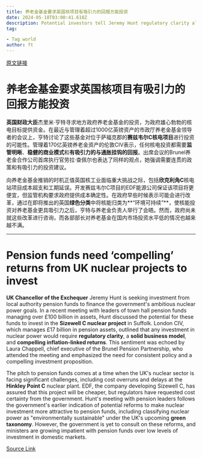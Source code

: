```yaml
---
title: 养老金基金要求英国核项目有吸引力的回报方能投资
date: 2024-05-18T03:00:41.618Z
description: Potential investors tell Jeremy Hunt regulatory clarity also essential before backing new power plants
tag: 

- Tag world
author: ft
---
```


[原文链接](https://ft.com/content/70cd278f-8ef5-4904-9535-305fe1095768)

# 养老金基金要求英国核项目有**吸引力**的回报方能投资

**英国财政大臣**杰里米·亨特寻求地方政府养老金基金的投资，为政府雄心勃勃的核电目标提供资金。在最近与管理着超过1000亿英镑资产的市政厅养老金基金领导者的会议上，亨特讨论了这些基金对位于萨福克郡的**赛兹韦尔C核电项目**进行投资的可能性。管理着170亿英镑养老金资产的伦敦CIV表示，任何核电投资都需要**监管明晰**、**稳健的商业模式**和**有吸引力的与通胀挂钩的回报**。出席会议的Brunel养老金合作公司首席执行官劳拉·查佩尔也表达了同样的观点，她强调需要连贯的政策和有吸引力的投资建议。

向养老金基金推销的时机正值英国核工业面临重大挑战之际，包括**欣克利角C**核电站项目成本超支和工期延误。开发赛兹韦尔C项目的EDF能源公司保证该项目将更便宜，但监管机构要求政府提供成本确定性。在政府早些时候表示可能会进行改革，通过在即将推出的英国**绿色分类**中将核能归类为**“环境可持续”**，使核能投资对养老基金更具吸引力之后，亨特与养老金负责人举行了会晤。然而，政府尚未就这些改革进行咨询，而各部部长对养老基金在国内市场投资水平低的情况也越来越不满。

---

# Pension funds need ‘compelling’ returns from UK nuclear projects to invest

**UK Chancellor of the Exchequer** Jeremy Hunt is seeking investment from local authority pension funds to finance the government's ambitious nuclear power goals. In a recent meeting with leaders of town hall pension funds managing over £100 billion in assets, Hunt discussed the potential for these funds to invest in the **Sizewell C nuclear project** in Suffolk. London CIV, which manages £17 billion in pension assets, outlined that any investment in nuclear power would require **regulatory clarity**, a **solid business model**, and **compelling inflation-linked returns**. This sentiment was echoed by Laura Chappell, chief executive of the Brunel Pension Partnership, who attended the meeting and emphasized the need for consistent policy and a compelling investment proposition. 

The pitch to pension funds comes at a time when the UK's nuclear sector is facing significant challenges, including cost overruns and delays at the **Hinkley Point C** nuclear plant. EDF, the company developing Sizewell C, has assured that this project will be cheaper, but regulators have requested cost certainty from the government. Hunt's meeting with pension leaders follows the government's earlier indication of potential reforms to make nuclear investment more attractive to pension funds, including classifying nuclear power as "environmentally sustainable" under the UK's upcoming **green taxonomy**. However, the government is yet to consult on these reforms, and ministers are growing impatient with pension funds over low levels of investment in domestic markets.

[Source Link](https://ft.com/content/70cd278f-8ef5-4904-9535-305fe1095768)

